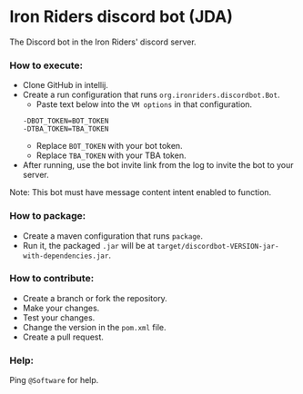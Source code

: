 # Iron Riders discord bot (JDA)
The Discord bot in the Iron Riders' discord server.

### How to execute:
* Clone GitHub in intellij.
* Create a run configuration that runs `org.ironriders.discordbot.Bot`.
  * Paste text below into the `VM options` in that configuration.
  ```properties
  -DBOT_TOKEN=BOT_TOKEN
  -DTBA_TOKEN=TBA_TOKEN
  ```
  * Replace `BOT_TOKEN` with your bot token.
  * Replace `TBA_TOKEN` with your TBA token.
* After running, use the bot invite link from the log to invite the bot to your server.

Note: This bot must have message content intent enabled to function.

### How to package:
* Create a maven configuration that runs `package`.
* Run it, the packaged `.jar` will be at `target/discordbot-VERSION-jar-with-dependencies.jar`.

### How to contribute:
* Create a branch or fork the repository.
* Make your changes.
* Test your changes.
* Change the version in the `pom.xml` file.
* Create a pull request.

### Help:
Ping `@Software` for help.
